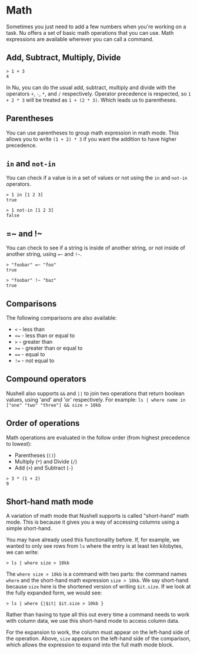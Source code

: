 # Math

Sometimes you just need to add a few numbers when you're working on a task.  Nu offers a set of basic math operations that you can use. Math expressions are available wherever you can call a command.

## Add, Subtract, Multiply, Divide

```
> 1 + 3
4
```

In Nu, you can do the usual add, subtract, multiply and divide with the operators `+`, `-`, `*`, and `/` respectively.  Operator precedence is respected, so `1 + 2 * 3` will be treated as `1 + (2 * 3)`.  Which leads us to parentheses.

## Parentheses

You can use parentheses to group math expression in math mode. This allows you to write `(1 + 2) * 3` if you want the addition to have higher precedence.

## `in` and `not-in`

You can check if a value is in a set of values or not using the `in` and `not-in` operators.

```
> 1 in [1 2 3]
true
```

```
> 1 not-in [1 2 3]
false
```

## =~ and !~

You can check to see if a string is inside of another string, or not inside of another string, using `=~` and `!~`.

```
> "foobar" =~ "foo"
true
```

```
> "foobar" !~ "baz"
true
```

## Comparisons

The following comparisons are also available:

* `<` - less than
* `<=` - less than or equal to
* `>` - greater than
* `>=` - greater than or equal to
* `==` - equal to
* `!=` - not equal to

## Compound operators

Nushell also supports `&&` and `||` to join two operations that return boolean values, using 'and' and 'or' respectively.  For example: `ls | where name in ["one" "two" "three"] && size > 10kb`

## Order of operations

Math operations are evaluated in the follow order (from highest precedence to lowest):

* Parentheses (`()`)
* Multiply (`*`) and Divide (`/`) 
* Add (`+`) and Subtract (`-`)

```
> 3 * (1 + 2)
9
```

## Short-hand math mode

A variation of math mode that Nushell supports is called "short-hand" math mode. This is because it gives you a way of accessing columns using a simple short-hand.

You may have already used this functionality before. If, for example, we wanted to only see rows from `ls` where the entry is at least ten kilobytes, we can write:

```
> ls | where size > 10kb
```

The `where size > 10kb` is a command with two parts: the command names `where` and the short-hand math expression `size > 10kb`. We say short-hand because `size` here is the shortened version of writing `$it.size`.  If we look at the fully expanded form, we would see:

```
> ls | where {|$it| $it.size > 10kb }
```

Rather than having to type all this out every time a command needs to work with column data, we use this short-hand mode to access column data.

For the expansion to work, the column must appear on the left-hand side of the operation. Above, `size` appears on the left-hand side of the comparison, which allows the expression to expand into the full math mode block.
